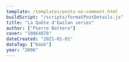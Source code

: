 ```yaml
---
template: /templates/posts-no-comment.html
buildScript: "/scripts/formatPostDetails.js"
title: "La Quête d'Ewilan series"
author: ["Pierre Bottero"]
cover: "10864878"
dateCreated: "2021-01-01"
dataTag: ["book"]
year: "2006"
---
```

